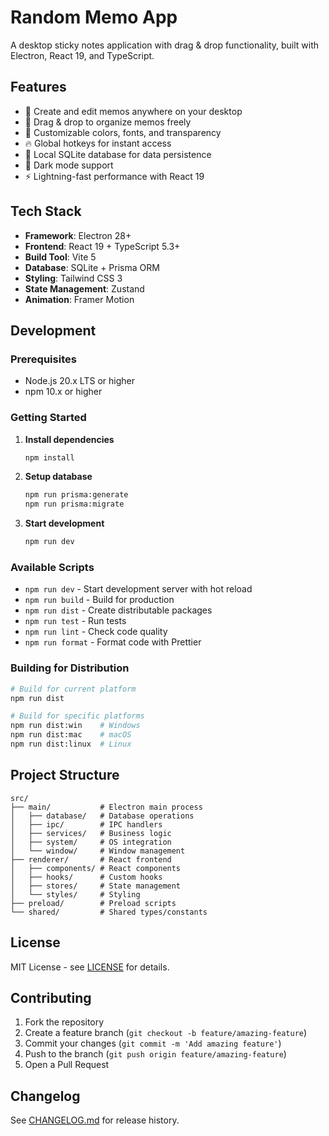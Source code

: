# Random Memo App

A desktop sticky notes application with drag & drop functionality, built with Electron, React 19, and TypeScript.

## Features

- 📝 Create and edit memos anywhere on your desktop
- 🎯 Drag & drop to organize memos freely
- 🎨 Customizable colors, fonts, and transparency
- 🔥 Global hotkeys for instant access
- 💾 Local SQLite database for data persistence
- 🌙 Dark mode support
- ⚡ Lightning-fast performance with React 19

## Tech Stack

- **Framework**: Electron 28+
- **Frontend**: React 19 + TypeScript 5.3+
- **Build Tool**: Vite 5
- **Database**: SQLite + Prisma ORM
- **Styling**: Tailwind CSS 3
- **State Management**: Zustand
- **Animation**: Framer Motion

## Development

### Prerequisites

- Node.js 20.x LTS or higher
- npm 10.x or higher

### Getting Started

1. **Install dependencies**
   ```bash
   npm install
   ```

2. **Setup database**
   ```bash
   npm run prisma:generate
   npm run prisma:migrate
   ```

3. **Start development**
   ```bash
   npm run dev
   ```

### Available Scripts

- `npm run dev` - Start development server with hot reload
- `npm run build` - Build for production
- `npm run dist` - Create distributable packages
- `npm run test` - Run tests
- `npm run lint` - Check code quality
- `npm run format` - Format code with Prettier

### Building for Distribution

```bash
# Build for current platform
npm run dist

# Build for specific platforms
npm run dist:win    # Windows
npm run dist:mac    # macOS
npm run dist:linux  # Linux
```

## Project Structure

```
src/
├── main/           # Electron main process
│   ├── database/   # Database operations
│   ├── ipc/        # IPC handlers
│   ├── services/   # Business logic
│   ├── system/     # OS integration
│   └── window/     # Window management
├── renderer/       # React frontend
│   ├── components/ # React components
│   ├── hooks/      # Custom hooks
│   ├── stores/     # State management
│   └── styles/     # Styling
├── preload/        # Preload scripts
└── shared/         # Shared types/constants
```

## License

MIT License - see [LICENSE](LICENSE) for details.

## Contributing

1. Fork the repository
2. Create a feature branch (`git checkout -b feature/amazing-feature`)
3. Commit your changes (`git commit -m 'Add amazing feature'`)
4. Push to the branch (`git push origin feature/amazing-feature`)
5. Open a Pull Request

## Changelog

See [CHANGELOG.md](CHANGELOG.md) for release history.